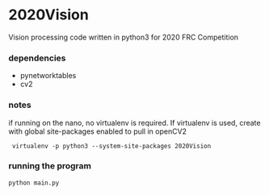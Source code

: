 # 2020Vision

Vision processing code written in python3 for 2020 FRC Competition

### dependencies
 - pynetworktables
 - cv2 

### notes
 if running on the nano, no virtualenv is required. If virtualenv is used, create with global site-packages enabled to pull in openCV2 
 ```
  virtualenv -p python3 --system-site-packages 2020Vision
 ```

### running the program
```
python main.py
```
